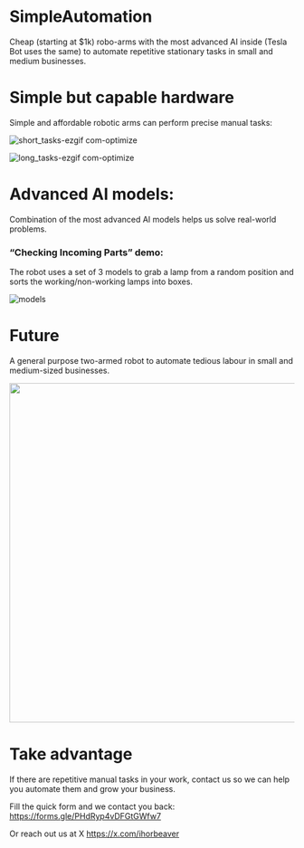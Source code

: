 # SimpleAutomation

Cheap (starting at $1k) robo-arms with the most advanced AI inside (Tesla Bot uses the same) to automate repetitive stationary tasks in small and medium businesses.

# Simple but capable hardware

Simple and affordable robotic arms can perform precise manual tasks:

![short_tasks-ezgif com-optimize](https://github.com/user-attachments/assets/93e8545c-bb66-4b93-a07d-3d25e2dcf251)

![long_tasks-ezgif com-optimize](https://github.com/user-attachments/assets/df8b4a9d-3331-45fc-a5fa-fa990e2f0ca6)

# Advanced AI models:

Combination of the most advanced AI models helps us solve real-world problems.

### “Checking Incoming Parts” demo:

The robot uses a set of 3 models to grab a lamp from a random position and sorts the working/non-working lamps into boxes.

![models](https://github.com/user-attachments/assets/eedceb0e-0ef7-41ac-b559-0efb6c105875)

# Future

A general purpose two-armed robot to automate tedious labour in small and medium-sized businesses.

<img src="https://github.com/user-attachments/assets/e856b9e8-f089-46fa-a32c-edd7e769fc44" width="600">

# Take advantage

If there are repetitive manual tasks in your work, contact us so we can help you automate them and grow your business.

Fill the quick form and we contact you back:
https://forms.gle/PHdRyp4vDFGtGWfw7

Or reach out us at X https://x.com/ihorbeaver
